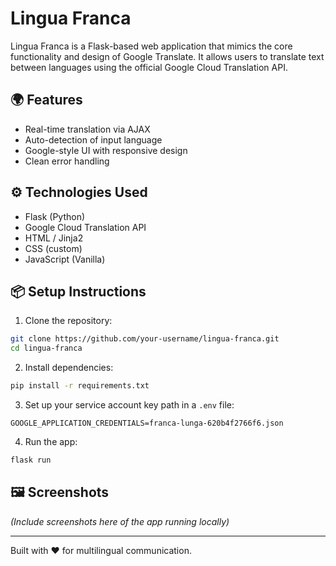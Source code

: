 # Lingua Franca

Lingua Franca is a Flask-based web application that mimics the core functionality and design of Google Translate. It allows users to translate text between languages using the official Google Cloud Translation API.

## 🌍 Features
- Real-time translation via AJAX
- Auto-detection of input language
- Google-style UI with responsive design
- Clean error handling

## ⚙️ Technologies Used
- Flask (Python)
- Google Cloud Translation API
- HTML / Jinja2
- CSS (custom)
- JavaScript (Vanilla)

## 📦 Setup Instructions
1. Clone the repository:
```bash
git clone https://github.com/your-username/lingua-franca.git
cd lingua-franca
```
2. Install dependencies:
```bash
pip install -r requirements.txt
```
3. Set up your service account key path in a `.env` file:
```
GOOGLE_APPLICATION_CREDENTIALS=franca-lunga-620b4f2766f6.json
```
4. Run the app:
```bash
flask run
```

## 🖼️ Screenshots
*(Include screenshots here of the app running locally)*

---
Built with ❤️ for multilingual communication.
